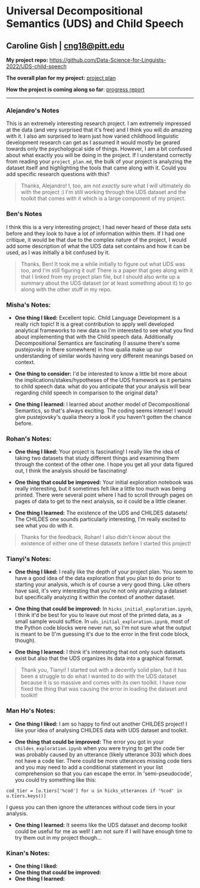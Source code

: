 # Universal Decompositional Semantics (UDS) and Child Speech

## Caroline Gish | cng18@pitt.edu

**My project repo:** <https://github.com/Data-Science-for-Linguists-2022/UDS-child-speech>

**The overall plan for my project:** [project plan](https://github.com/Data-Science-for-Linguists-2022/UDS-child-speech/blob/main/project_plan.md)

**How the project is coming along so far**: [progress report](https://github.com/Data-Science-for-Linguists-2022/UDS-child-speech/blob/main/progress_report.md)

---

### Alejandro's Notes
This is an extremely interesting research project. I am extremely impressed at the data (and very surprised that it's free) and I think you will do amazing with it. I also am surprised to learn just how varied childhood linguistic development research can get as I assumed it would mostly be geared towards only the psychological side of things. However, I am a bit confused about what exactly you will be doing in the project. If I understand correctly from reading your `project_plan.md`, the bulk of your project is analyzing the dataset itself and highlighting the tools that came along with it. Could you add specific research questions with this?

> Thanks, Alejandro! I, too, am not *exactly* sure what I will ultimately do with the project :) I'm still working through the UDS dataset and the toolkit that comes with it which is a large component of my project.

### Ben's Notes
I think this is a very interesting project; I had never heard of
these data sets before and they look to have a lot of information within them.
If I had one critique, it would be that due to the complex nature of the project,
I would add some description of what the UDS data set contains and how it can be used,
as I was initially a bit confused by it.

> Thanks, Ben! It took me a while initially to figure out what UDS was too, and I'm still figuring it out! There is a paper that goes along with it that I linked from my project plan file, but I should also write up a summary about the UDS dataset (or at least something about it) to go along with the other stuff in my repo.

### Misha's Notes:
- **One thing I liked:** Excellent topic. Child Language Development is a really rich topic! It is a great contribution to apply well developed analytical frameworks to new data so I'm interested to see what you find about implementing that with the Child speech data. Additionally Decompositional Semantics are fascinating (I assume there's some pustejovsky in there somewhere) in how qualia make up our understanding of similar words having very different meanings based on context.

- **One thing to consider:** I'd be interested to know a little bit more about the implications/stakes/hypotheses of the UDS framework as it pertains to child speech data. what do you anticipate that your analysis will bear regarding child speech in comparison to the original data?

- **One thing I learned:** I learned about another model of Decompositional Semantics, so that's always exciting. The coding seems intense! I would give pustejovsky's qualia theory a look if you haven't gotten the chance before.

### Rohan's Notes:

- **One thing I liked:** Your project is fascinating! I really like the idea of taking two datasets that study different things and examining them through the context of the other one. I hope you get all your data figured out, I think the analysis should be fascinating!

- **One thing that could be improved:** Your initial exploration notebook was really interesting, but it sometimes felt like a little too much was being printed. There were several point where I had to scroll through pages on pages of data to get to the next analysis, so it could be a little cleaner.

- **One thing I learned:** The existence of the UDS and CHILDES datasets! The CHILDES one sounds particularly interesting, I'm really excited to see what you do with it.

> Thanks for the feedback, Rohan! I also didn't know about the existence of either one of these datasets before I started this project!

### Tianyi's Notes:

- **One thing I liked:**
I really like the depth of your project plan.
You seem to have a good idea of the data exploration that you plan to do prior to starting your analysis, which is of course a very good thing.
Like others have said, it's very interesting that you're not only analyzing a dataset but specifically analyzing it within the context of another dataset.

- **One thing that could be improved:**
In `hicks_initial_exploration.ipynb`, I think it'd be best for you to leave out most of the printed data, as a small sample would suffice.
In `uds_initial_exploration.ipynb`, most of the Python code blocks were never run, so I'm not sure what the output is meant to be (I'm guessing it's due to the error in the first code block, though).

- **One thing I learned:** I think it's interesting that not only such datasets exist but also that the UDS organizes its data into a graphical format.

> Thank you, Tianyi! I started out with a decently solid plan, but it has been a struggle to do what I wanted to do with the UDS dataset because it is so massive and comes with its own toolkit. I have now fixed the thing that was causing the error in loading the dataset and toolkit!

### Man Ho's Notes:

- **One thing I liked:**
I am so happy to find out another CHILDES project! I like your idea of analysing CHILDES data with UDS dataset and toolkit.

- **One thing that could be improved:**
The error you got in your `childes_exploration.ipynb` when you were trying to get the code tier was probably caused by an utterance (likely utterance 303) which does not have a code tier. There could be more utterances missing code tiers and you may need to add a conditional statement in your list comprehension so that you can escape the error. In 'semi-pseudocode', you could try something like this:
```
cod_tier = [u.tiers['%cod'] for u in hicks_utterances if '%cod' in u.tiers.keys()]
```
I guess you can then ignore the utterances without code tiers in your analysis.

- **One thing I learned:** 
It seems like the UDS dataset and decomp toolkit could be useful for me as well! I am not sure if I will have enough time to try them out in my project though...

### Kinan's Notes:
- **One thing I liked:**
- **One thing that could be improved:**
- **One thing I learned:** 
